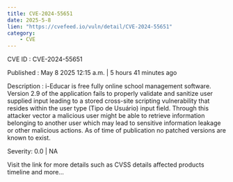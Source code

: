 ```yaml
---
title: CVE-2024-55651
date: 2025-5-8
lien: "https://cvefeed.io/vuln/detail/CVE-2024-55651"
category:
    - CVE
---
```


CVE ID : CVE-2024-55651

Published :  May 8
2025
12:15 a.m. | 5 hours
41 minutes ago

Description : i-Educar is free
fully online school management software. Version 2.9 of the application fails to properly validate and sanitize user supplied input
leading to a stored cross-site scripting vulnerability that resides within the user type (Tipo de Usuário) input field. Through this attacker vector a malicious user might be able to retrieve information belonging to another user
which may lead to sensitive information leakage or other malicious actions. As of time of publication
no patched versions are known to exist.

Severity: 0.0 | NA

Visit the link for more details
such as CVSS details
affected products
timeline
and more...
